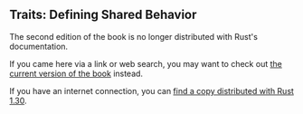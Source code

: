 ## Traits: Defining Shared Behavior

The second edition of the book is no longer distributed with Rust's documentation.

If you came here via a link or web search, you may want to check out [the current
version of the book](/src/ch10-02-traits.md) instead.

If you have an internet connection, you can [find a copy distributed with
Rust
1.30](https://doc.rust-lang.org/1.30.0/book/second-edition/ch10-02-traits.html).